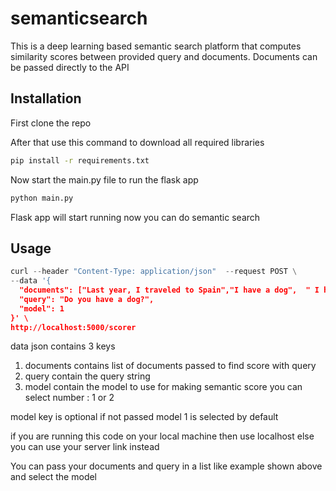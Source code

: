 # semanticsearch

This is a deep learning based semantic search platform that computes similarity scores between provided query and documents. Documents can be passed directly to the API 

## Installation

First clone the repo 

After that use this command to download all required libraries


```bash
pip install -r requirements.txt
```

Now start the main.py file to run the flask app

```bash
python main.py
```
Flask app will start running now you can do semantic search 

## Usage

```python
curl --header "Content-Type: application/json"  --request POST \
--data '{
  "documents": ["Last year, I traveled to Spain","I have a dog",  " I have a close relationship to my family"],
  "query": "Do you have a dog?",
  "model": 1
}' \
http://localhost:5000/scorer

```

data json contains 3 keys 

1) documents contains list of documents passed to find score with query
2) query contain the query string 
3) model contain the model to use for making semantic score you can select number : 1 or 2

model key is optional if not passed model 1 is selected by default

if you are running this code on your local machine then use localhost else you can use your server link instead

You can pass your documents and query in a list like example shown above and select the model

